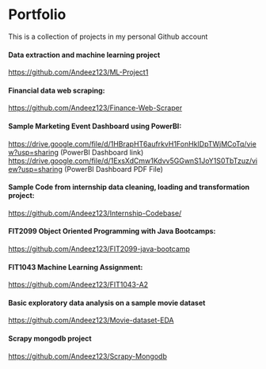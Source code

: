 # Portfolio
This is a collection of projects in my personal Github account

#### Data extraction and machine learning project
  https://github.com/Andeez123/ML-Project1

#### Financial data web scraping: 
  https://github.com/Andeez123/Finance-Web-Scraper

#### Sample Marketing Event Dashboard using PowerBI: 
  https://drive.google.com/file/d/1HBrapHT6aufrkvH1FonHkIDpTWjMCoTq/view?usp=sharing (PowerBI Dashboard link)
  https://drive.google.com/file/d/1ExsXdCmw1Kdvv5GGwnS1JoY1S0TbTzuz/view?usp=sharing (PowerBI Dashboard PDF File)

#### Sample Code from internship data cleaning, loading and transformation project:
  https://github.com/Andeez123/Internship-Codebase/

#### FIT2099 Object Oriented Programming with Java Bootcamps:
  https://github.com/Andeez123/FIT2099-java-bootcamp

#### FIT1043 Machine Learning Assignment:
  https://github.com/Andeez123/FIT1043-A2

#### Basic exploratory data analysis on a sample movie dataset
  https://github.com/Andeez123/Movie-dataset-EDA

#### Scrapy mongodb project
  https://github.com/Andeez123/Scrapy-Mongodb

